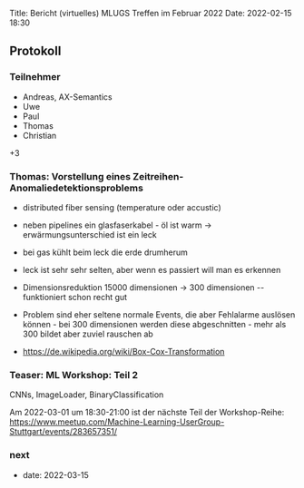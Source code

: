 Title: Bericht (virtuelles) MLUGS Treffen im Februar 2022
Date: 2022-02-15 18:30

## Protokoll

### Teilnehmer

- Andreas, AX-Semantics
- Uwe
- Paul
- Thomas
- Christian

+3

### Thomas: Vorstellung eines Zeitreihen-Anomaliedetektionsproblems

- distributed fiber sensing (temperature oder accustic)
- neben pipelines ein glasfaserkabel - öl ist warm -> erwärmungsunterschied ist ein leck
- bei gas kühlt beim leck die erde drumherum
- leck ist sehr sehr selten, aber wenn es passiert will man es erkennen
- Dimensionsreduktion 15000 dimensionen -> 300 dimensionen -- funktioniert schon recht gut
- Problem sind eher seltene normale Events, die aber Fehlalarme auslösen können - bei 300 dimensionen werden diese abgeschnitten - mehr als 300 bildet aber zuviel rauschen ab

- <https://de.wikipedia.org/wiki/Box-Cox-Transformation>


### Teaser: ML Workshop: Teil 2

CNNs, ImageLoader, BinaryClassification

Am 2022-03-01 um 18:30-21:00 ist der nächste Teil der Workshop-Reihe:
https://www.meetup.com/Machine-Learning-UserGroup-Stuttgart/events/283657351/


### next

- date: 2022-03-15
